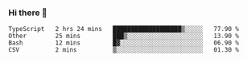 ### Hi there 👋

<!--START_SECTION:waka-->
```text
TypeScript   2 hrs 24 mins   ███████████████████▒░░░░░   77.90 % 
Other        25 mins         ███▒░░░░░░░░░░░░░░░░░░░░░   13.90 % 
Bash         12 mins         █▓░░░░░░░░░░░░░░░░░░░░░░░   06.90 % 
CSV          2 mins          ▒░░░░░░░░░░░░░░░░░░░░░░░░   01.30 % 
```
<!--END_SECTION:waka-->

<!--
**arlenxuzj/arlenxuzj** is a ✨ _special_ ✨ repository because its `README.md` (this file) appears on your GitHub profile.

Here are some ideas to get you started:

- 🔭 I’m currently working on ...
- 🌱 I’m currently learning ...
- 👯 I’m looking to collaborate on ...
- 🤔 I’m looking for help with ...
- 💬 Ask me about ...
- 📫 How to reach me: ...
- 😄 Pronouns: ...
- ⚡ Fun fact: ...
-->
